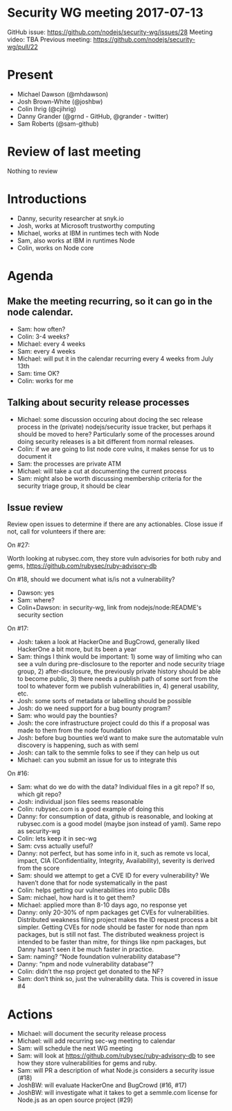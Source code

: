 # Security WG meeting 2017-07-13

GitHub issue: https://github.com/nodejs/security-wg/issues/28
Meeting video: TBA
Previous meeting: https://github.com/nodejs/security-wg/pull/22


# Present

- Michael Dawson (@mhdawson)
- Josh Brown-White (@joshbw)
- Colin Ihrig (@cjihrig)
- Danny Grander (@grnd - GitHub, @grander - twitter)
- Sam Roberts (@sam-github)

# Review of last meeting

Nothing to review

# Introductions

- Danny, security researcher at snyk.io
- Josh, works at Microsoft trustworthy computing
- Michael, works at IBM in runtimes tech with Node
- Sam, also works at IBM in runtimes Node
- Colin, works on Node core

# Agenda

## Make the meeting recurring, so it can go in the node calendar.

- Sam: how often?
- Colin: 3-4 weeks?
- Michael: every 4 weeks
- Sam: every 4 weeks
- Michael: will put it in the calendar recurring every 4 weeks from July 13th
- Sam: time OK?
- Colin: works for me

## Talking about security release processes

- Michael: some discussion occuring about docing the sec release process in the
(private) nodejs/security issue tracker, but perhaps it should be moved to
here? Particularly some of the processes around doing security releases is a
bit different from normal releases.
- Colin: if we are going to list node core vulns, it makes sense for us to
document it
- Sam: the processes are private ATM
- Michael: will take a cut at documenting the current process
- Sam: might also be worth discussing membership criteria for the security
triage group, it should be clear

## Issue review

Review open issues to determine if there are any actionables. Close issue if
not, call for volunteers if there are:

On #27:

Worth looking at rubysec.com, they store vuln advisories for both ruby
and gems, https://github.com/rubysec/ruby-advisory-db

On #18, should we document what is/is not a vulnerability?

- Dawson: yes
- Sam: where?
- Colin+Dawson: in security-wg, link from nodejs/node:README's security section

On #17:

- Josh: taken a look at HackerOne and BugCrowd, generally liked HackerOne a bit
more, but its been a year
- Sam: things I think would be important: 1) some way of limiting who can see a
vuln during pre-disclosure to the reporter and node security triage group, 2)
after-disclosure, the previously private history should be able to become
public, 3) there needs a publish path of some sort from the tool to whatever
form we publish vulnerabilities in, 4) general usability, etc.
- Josh: some sorts of metadata or labelling should be possible
- Josh: do we need support for a bug bounty program?
- Sam: who would pay the bounties?
- Josh: the core infrastructure project could do this if a proposal was made to
them from the node foundation
- Josh: before bug bounties we’d want to make sure the automatable vuln
discovery is happening, such as with seml
- Josh: can talk to the semmle folks to see if they can help us out
- Michael: can you submit an issue for us to integrate this


On #16:

- Sam: what do we do with the data? Individual files in a git repo? If so,
which git repo?
- Josh: individual json files seems reasonable
- Colin: rubysec.com is a good example of doing this
- Danny: for consumption of data, github is reasonable, and looking at
rubysec.com is a good model (maybe json instead of yaml). Same repo as
security-wg
- Colin: lets keep it in sec-wg
- Sam: cvss actually useful?
- Danny: not perfect, but has some info in it, such as remote vs local, impact,
CIA (Confidentiality, Integrity, Availability), severity is derived from the
score
- Sam: should we attempt to get a CVE ID for every vulnerability? We haven’t
done that for node systematically in the past
- Colin: helps getting our vulnerabilities into public DBs
- Sam: michael, how hard is it to get them?
- Michael: applied more than 8-10 days ago, no response yet
- Danny: only 20-30% of npm packages get CVEs for vulnerabilities. Distributed
weakness filing project makes the ID request process a bit simpler. Getting
CVEs for node should be faster for node than npm packages, but is still not
fast.  The distributed weakness project is intended to be faster than mitre,
for things like npm packages, but Danny hasn’t seen it be much faster in
practice.
- Sam: naming? “Node foundation vulnerability database”?
- Danny: “npm and node vulnerability database”?
- Colin: didn’t the nsp project get donated to the NF?
- Sam: don’t think so, just the vulnerability data. This is covered in issue #4

# Actions

- Michael: will document the security release process
- Michael: will add recurring sec-wg meeting to calendar
- Sam: will schedule the next WG meeting
- Sam: will look at https://github.com/rubysec/ruby-advisory-db to see how they
  store vulnerabilities for gems and ruby.
- Sam: will PR a description of what Node.js considers a security issue (#18)
- JoshBW: will evaluate HackerOne and BugCrowd (#16, #17)
- JoshBW: will investigate what it takes to get a semmle.com license for Node.js
  as an open source project (#29)
